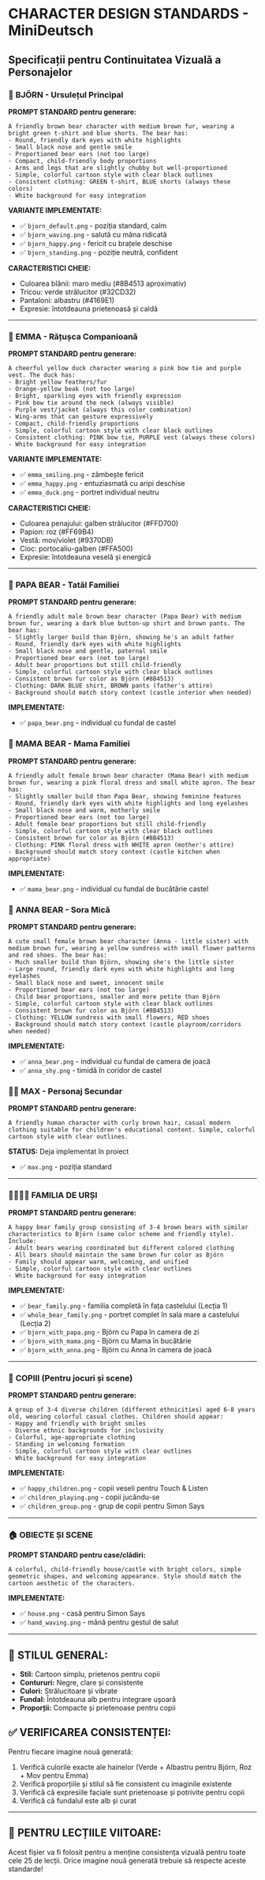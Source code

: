 # CHARACTER DESIGN STANDARDS - MiniDeutsch
## Specificații pentru Continuitatea Vizuală a Personajelor

### 🐻 **BJÖRN - Ursulețul Principal**
**PROMPT STANDARD pentru generare:**
```
A friendly brown bear character with medium brown fur, wearing a bright green t-shirt and blue shorts. The bear has:
- Round, friendly dark eyes with white highlights
- Small black nose and gentle smile
- Proportioned bear ears (not too large)
- Compact, child-friendly body proportions
- Arms and legs that are slightly chubby but well-proportioned
- Simple, colorful cartoon style with clear black outlines
- Consistent clothing: GREEN t-shirt, BLUE shorts (always these colors)
- White background for easy integration
```

**VARIANTE IMPLEMENTATE:**
- ✅ `bjorn_default.png` - poziția standard, calm
- ✅ `bjorn_waving.png` - salută cu mâna ridicată
- ✅ `bjorn_happy.png` - fericit cu brațele deschise
- ✅ `bjorn_standing.png` - poziție neutră, confident

**CARACTERISTICI CHEIE:**
- Culoarea blănii: maro mediu (#8B4513 aproximativ)
- Tricou: verde strălucitor (#32CD32)
- Pantaloni: albastru (#4169E1)
- Expresie: întotdeauna prietenoasă și caldă

---

### 🦆 **EMMA - Rățușca Companioană**
**PROMPT STANDARD pentru generare:**
```
A cheerful yellow duck character wearing a pink bow tie and purple vest. The duck has:
- Bright yellow feathers/fur
- Orange-yellow beak (not too large)
- Bright, sparkling eyes with friendly expression
- Pink bow tie around the neck (always visible)
- Purple vest/jacket (always this color combination)
- Wing-arms that can gesture expressively
- Compact, child-friendly proportions
- Simple, colorful cartoon style with clear black outlines
- Consistent clothing: PINK bow tie, PURPLE vest (always these colors)
- White background for easy integration
```

**VARIANTE IMPLEMENTATE:**
- ✅ `emma_smiling.png` - zâmbește fericit
- ✅ `emma_happy.png` - entuziasmată cu aripi deschise
- ✅ `emma_duck.png` - portret individual neutru

**CARACTERISTICI CHEIE:**
- Culoarea penajului: galben strălucitor (#FFD700)
- Papion: roz (#FF69B4)
- Vestă: mov/violet (#9370DB)
- Cioc: portocaliu-galben (#FFA500)
- Expresie: întotdeauna veselă și energică

---

### 🐻 **PAPA BEAR - Tatăl Familiei**
**PROMPT STANDARD pentru generare:**
```
A friendly adult male brown bear character (Papa Bear) with medium brown fur, wearing a dark blue button-up shirt and brown pants. The bear has:
- Slightly larger build than Björn, showing he's an adult father
- Round, friendly dark eyes with white highlights  
- Small black nose and gentle, paternal smile
- Proportioned bear ears (not too large)
- Adult bear proportions but still child-friendly
- Simple, colorful cartoon style with clear black outlines
- Consistent brown fur color as Björn (#8B4513)
- Clothing: DARK BLUE shirt, BROWN pants (father's attire)
- Background should match story context (castle interior when needed)
```

**IMPLEMENTATE:**
- ✅ `papa_bear.png` - individual cu fundal de castel

### 🐻 **MAMA BEAR - Mama Familiei**
**PROMPT STANDARD pentru generare:**
```
A friendly adult female brown bear character (Mama Bear) with medium brown fur, wearing a pink floral dress and small white apron. The bear has:
- Slightly smaller build than Papa Bear, showing feminine features  
- Round, friendly dark eyes with white highlights and long eyelashes
- Small black nose and warm, motherly smile
- Proportioned bear ears (not too large)
- Adult female bear proportions but still child-friendly
- Simple, colorful cartoon style with clear black outlines
- Consistent brown fur color as Björn (#8B4513)
- Clothing: PINK floral dress with WHITE apron (mother's attire)
- Background should match story context (castle kitchen when appropriate)
```

**IMPLEMENTATE:**
- ✅ `mama_bear.png` - individual cu fundal de bucătărie castel

### 🐻 **ANNA BEAR - Sora Mică**
**PROMPT STANDARD pentru generare:**
```
A cute small female brown bear character (Anna - little sister) with medium brown fur, wearing a yellow sundress with small flower patterns and red shoes. The bear has:
- Much smaller build than Björn, showing she's the little sister
- Large round, friendly dark eyes with white highlights and long eyelashes  
- Small black nose and sweet, innocent smile
- Proportioned bear ears (not too large)
- Child bear proportions, smaller and more petite than Björn
- Simple, colorful cartoon style with clear black outlines
- Consistent brown fur color as Björn (#8B4513)
- Clothing: YELLOW sundress with small flowers, RED shoes
- Background should match story context (castle playroom/corridors when needed)
```

**IMPLEMENTATE:**
- ✅ `anna_bear.png` - individual cu fundal de camera de joacă
- ✅ `anna_shy.png` - timidă în coridor de castel

### 👨‍🦱 **MAX - Personaj Secundar**
**PROMPT STANDARD pentru generare:**
```
A friendly human character with curly brown hair, casual modern clothing suitable for children's educational content. Simple, colorful cartoon style with clear outlines.
```

**STATUS:** Deja implementat în proiect
- ✅ `max.png` - poziția standard

---

### 👨‍👩‍👧‍👦 **FAMILIA DE URȘI**
**PROMPT STANDARD pentru generare:**
```
A happy bear family group consisting of 3-4 brown bears with similar characteristics to Björn (same color scheme and friendly style). Include:
- Adult bears wearing coordinated but different colored clothing
- All bears should maintain the same brown fur color as Björn
- Family should appear warm, welcoming, and unified
- Simple, colorful cartoon style with clear outlines
- White background for easy integration
```

**IMPLEMENTATE:**
- ✅ `bear_family.png` - familia completă în fața castelului (Lecția 1)
- ✅ `whole_bear_family.png` - portret complet în sala mare a castelului (Lecția 2)
- ✅ `bjorn_with_papa.png` - Björn cu Papa în camera de zi
- ✅ `bjorn_with_mama.png` - Björn cu Mama în bucătărie  
- ✅ `bjorn_with_anna.png` - Björn cu Anna în camera de joacă

---

### 👶 **COPIII (Pentru jocuri și scene)**
**PROMPT STANDARD pentru generare:**
```
A group of 3-4 diverse children (different ethnicities) aged 6-8 years old, wearing colorful casual clothes. Children should appear:
- Happy and friendly with bright smiles
- Diverse ethnic backgrounds for inclusivity
- Colorful, age-appropriate clothing
- Standing in welcoming formation
- Simple, colorful cartoon style with clear outlines
- White background for easy integration
```

**IMPLEMENTATE:**
- ✅ `happy_children.png` - copii veseli pentru Touch & Listen
- ✅ `children_playing.png` - copii jucându-se
- ✅ `children_group.png` - grup de copii pentru Simon Says

---

### 🏠 **OBIECTE ȘI SCENE**
**PROMPT STANDARD pentru case/clădiri:**
```
A colorful, child-friendly house/castle with bright colors, simple geometric shapes, and welcoming appearance. Style should match the cartoon aesthetic of the characters.
```

**IMPLEMENTATE:**
- ✅ `house.png` - casă pentru Simon Says
- ✅ `hand_waving.png` - mână pentru gestul de salut

---

## 🎨 **STILUL GENERAL:**
- **Stil:** Cartoon simplu, prietenos pentru copii
- **Contururi:** Negre, clare și consistente
- **Culori:** Strălucitoare și vibrate
- **Fundal:** Întotdeauna alb pentru integrare ușoară
- **Proporții:** Compacte și prietenoase pentru copii

## ✅ **VERIFICAREA CONSISTENȚEI:**
Pentru fiecare imagine nouă generată:
1. Verifică culorile exacte ale hainelor (Verde + Albastru pentru Björn, Roz + Mov pentru Emma)
2. Verifică proporțiile și stilul să fie consistent cu imaginile existente
3. Verifică că expresiile faciale sunt prietenoase și potrivite pentru copii
4. Verifică că fundalul este alb și curat

---

## 📝 **PENTRU LECȚIILE VIITOARE:**
Acest fișier va fi folosit pentru a menține consistența vizuală pentru toate cele 25 de lecții. Orice imagine nouă generată trebuie să respecte aceste standarde!